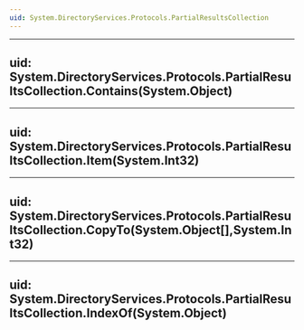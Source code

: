 ```yaml
---
uid: System.DirectoryServices.Protocols.PartialResultsCollection
---
```


---
uid: System.DirectoryServices.Protocols.PartialResultsCollection.Contains(System.Object)
---

---
uid: System.DirectoryServices.Protocols.PartialResultsCollection.Item(System.Int32)
---

---
uid: System.DirectoryServices.Protocols.PartialResultsCollection.CopyTo(System.Object[],System.Int32)
---

---
uid: System.DirectoryServices.Protocols.PartialResultsCollection.IndexOf(System.Object)
---
